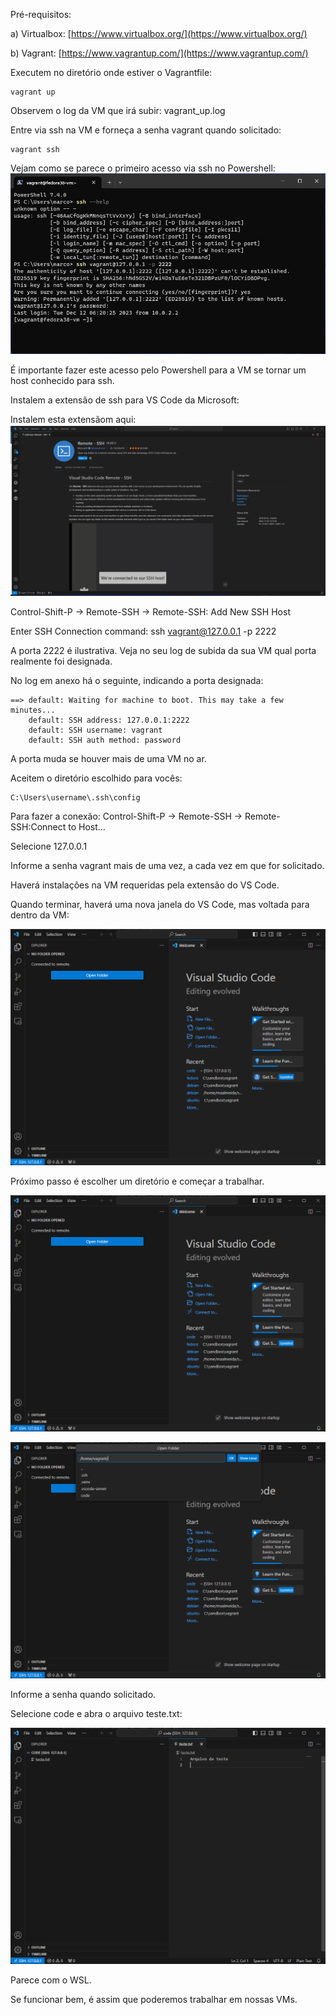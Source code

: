 Pré-requisitos:

a) Virtualbox: [https://www.virtualbox.org/](https://www.virtualbox.org/)

b) Vagrant: [https://www.vagrantup.com/](https://www.vagrantup.com/)

Executem no diretório onde estiver o Vagrantfile:

```shell
vagrant up
```

Observem o log da VM que irá subir:  vagrant_up.log

Entre via ssh na VM e forneça a senha vagrant quando solicitado:

```shell
vagrant ssh
```

Vejam como se parece o primeiro acesso via ssh no Powershell: ![Acesso_via_ssh.png](Acesso_via_ssh.png)

É importante fazer este acesso pelo Powershell para a VM se tornar um host conhecido para ssh.

Instalem a extensão de ssh para VS Code da Microsoft: 

Instalem esta extensãom aqui: ![extensão_ssh](extensão_ssh.png)

Control-Shift-P -> Remote-SSH -> Remote-SSH: Add New SSH Host

Enter SSH Connection command: ssh vagrant@127.0.0.1 -p 2222

A porta 2222 é ilustrativa. Veja no seu log de subida da sua VM qual porta realmente foi designada.

No log em anexo há o seguinte, indicando a porta designada:

```shell
==> default: Waiting for machine to boot. This may take a few minutes...
    default: SSH address: 127.0.0.1:2222
    default: SSH username: vagrant
    default: SSH auth method: password
```

A porta muda se houver mais de uma VM no ar.

Aceitem o diretório escolhido para vocês:
```
C:\Users\username\.ssh\config
```

Para fazer a conexão: Control-Shift-P -> Remote-SSH ->  Remote-SSH:Connect to Host...

Selecione 127.0.0.1

Informe a senha vagrant mais de uma vez, a cada vez em que for solicitado.

Haverá instalações na VM requeridas pela extensão do VS Code.

Quando terminar, haverá uma nova janela do VS Code, mas voltada para dentro da VM:

 ![Após as instalações necessárias](após_instalações_necessárias.png)

 Próximo passo é escolher um diretório e começar a trabalhar.
 
 ![Open Folder](open_folder.png)

 
 ![Open Folder](open_folder2.png)

Informe a senha quando solicitado.

Selecione code e abra o arquivo teste.txt:

 ![parece_wsl](parece_wsl.png)

Parece com o WSL.

Se funcionar bem, é assim que poderemos trabalhar em nossas VMs.
